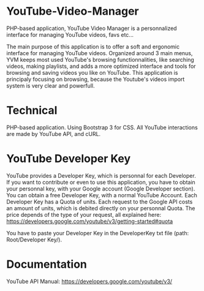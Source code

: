 # YouTube-Video-Manager
PHP-based application, YouTube Video Manager is a personnalized interface for managing YouTube videos, favs etc...

The main purpose of this application is to offer a soft and ergonomic interface for managing YouTube videos. Organized around 3 main menus, YVM keeps most used YouTube's browsing functionnalities, like searching videos, making playlists, and adds a more optimized interface and tools for browsing and saving videos you like on YouTube. This application is principaly focusing on browsing, because the Youtube's videos import system is very clear and powerfull. 

# Technical

PHP-based application. Using Bootstrap 3 for CSS. All YouTube interactions are made by YouTube API, and cURL. 

# YouTube Developer Key

YouTube provides a Developer Key, which is personnal for each Developer. If you want to contribute or even to use this application, you have to obtain your personnal key, with your Google account (Google Developer section). You can obtain a free Developer Key, with a normal YouTube Account. Each Developer Key has a Quota of units. Each request to the Google API costs an amount of units, which is debited directly on your personnal Quota. The price depends of the type of your request, all explained here: https://developers.google.com/youtube/v3/getting-started#quota

You have to paste your Developer Key in the DeveloperKey txt file (path: Root/Developer Key/).

# Documentation

YouTube API Manual:
https://developers.google.com/youtube/v3/

